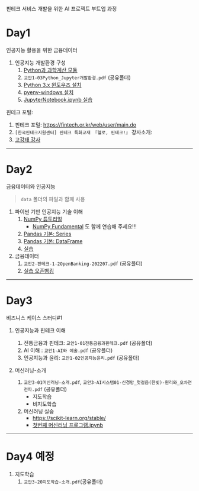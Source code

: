 핀테크 서비스 개발을 위한 AI 프로젝트 부트업 과정

# Day1

인공지능 활용을 위한 금융데이터

1. 인공지능 개발환경 구성
   1. [Python과 과학계산 모듈](https://gist.github.com/qkboo/8f10b26dba2155e4eca5d50de37db0ec)
   2. `교안1-03Python_Jupyter개발환경.pdf` (공유폴더)
   3. [Python 3.x 윈도우즈 설치](https://gist.github.com/qkboo/06b29fb979c24fa45257e5a6a6e1599a)
   4. [pyenv-windows 설치](https://gist.github.com/qkboo/f4017234490e1f3fb7326c3b5dfebf40)
   2. [JupyterNotebook.ipynb 실습](notebooks/01-01JupyterNotebook.ipynb)

핀테크 포털:
1. 핀테크 포털: https://fintech.or.kr/web/user/main.do
1. `[한국핀테크지원센터] 핀테크 특화교재 『헬로, 핀테크!』`
강사소개:
1. [고강태 강사](https://gist.github.com/qkboo/c3023b93f858f86809994e5656017e6c)

---

# Day2

금융데이터와 인공지능

> `data` 폴더의 파일과 함께 사용

1. 파이썬 기반 인공지능 기술 이해
   1. [NumPy 튜토리얼](notebooks/2-01NumPy-Tutorial.ipynb)
      - [NumPy Fundamental](https://numpy.org/doc/stable/user/basics.html) 도 함께 연습해 주세요!!!
   2. [Pandas 기본: Series](notebooks/2-04PandasBasic_1_Series.ipynb)
   3. [Pandas 기본: DataFrame](notebooks/2-05PandasBasic_2_DataFrame.ipynb)
   4. [실습](notebooks/2-06Pandas실습-편의점시급-0.ipynb)
2. 금융데이터
   1. `교안2-핀테크-1-2OpenBanking-202207.pdf` (공유폴더)
   1. [실습 오픈뱅킹](notebooks/2-1.2오픈뱅킹-NH_0.ipynb)

---
# Day3

비즈니스 케이스 스터디#1

1. 인공지능과 핀테크 이해
   1. 전통금융과 핀테크: `교안1-01전통금융과핀테크.pdf` (공유폴더)
   1. AI 이해 : `교안1-AI와 예술.pdf` (공유폴더)
   2. 인공지능과 윤리: `교안1-02인공지능윤리.pdf` (공유폴더)

2. 머신러닝-소개
   1. `교안3-01머신러닝-소개.pdf`, `교안3-AI시스템01-신경망_첫걸음(한빛)-원리와_오차연전파.pdf` (공유폴더)
      - 지도학습
      - 비지도학습
   2. 머신러닝 실습
      - https://scikit-learn.org/stable/
      - [첫번째 머신러닝 프로그램.ipynb](notebooks/3-01첫번째머신러닝1.ipynb)


---

# Day4 예정

1. 지도학습
   1. `교안3-20지도학습-소개.pdf`(공유폴더)